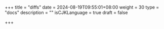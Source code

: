 +++
title = "diffs"
date = 2024-08-19T09:55:01+08:00
weight = 30
type = "docs"
description = ""
isCJKLanguage = true
draft = false

+++

